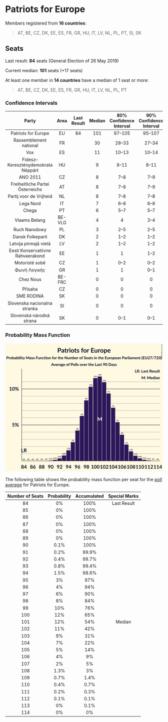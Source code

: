 # Patriots for Europe

Members registered from **16 countries**:

> AT, BE, CZ, DK, EE, ES, FR, GR, HU, IT, LV, NL, PL, PT, SI, SK

## Seats

Last result: **84** seats (General Election of 26 May 2019)

Current median: **101** seats (+17 seats)

At least one member in **14 countries** have a median of 1 seat or more:

> AT, BE, CZ, DK, EE, ES, FR, GR, HU, IT, LV, NL, PL, PT

### Confidence Intervals

| Party | Area | Last Result | Median | 80% Confidence Interval | 90% Confidence Interval | 95% Confidence Interval | 99% Confidence Interval |
|:-----:|:----:|:-----------:|:------:|:-----------------------:|:-----------------------:|:-----------------------:|:-----------------------:|
| Patriots for Europe | EU | 84 | 101 | 97–105 | 95–107 | 94–108 | 92–110 |
| Rassemblement national | FR | | 30 | 28–33 | 27–34 | 26–34 | 24–36 |
| Vox | ES | | 11 | 10–13 | 10–14 | 9–14 | 9–15 |
| Fidesz–Kereszténydemokrata Néppárt | HU | | 9 | 8–11 | 8–11 | 8–12 | 7–12 |
| ANO 2011 | CZ | | 8 | 7–8 | 7–9 | 7–9 | 6–10 |
| Freiheitliche Partei Österreichs | AT | | 8 | 7–8 | 7–9 | 7–9 | 6–9 |
| Partij voor de Vrijheid | NL | | 8 | 7–8 | 7–8 | 7–9 | 7–9 |
| Lega Nord | IT | | 7 | 6–8 | 6–8 | 6–9 | 5–9 |
| Chega | PT | | 6 | 5–7 | 5–7 | 4–7 | 4–7 |
| Vlaams Belang | BE-VLG | | 4 | 4 | 3–4 | 3–4 | 3–5 |
| Ruch Narodowy | PL | | 3 | 2–5 | 2–5 | 2–5 | 2–5 |
| Dansk Folkeparti | DK | | 2 | 1–2 | 1–2 | 1–2 | 1–2 |
| Latvija pirmajā vietā | LV | | 2 | 1–2 | 1–2 | 1–2 | 1–2 |
| Eesti Konservatiivne Rahvaerakond | EE | | 1 | 1 | 1–2 | 1–2 | 1–2 |
| Motoristé sobě | CZ | | 1 | 0–2 | 0–2 | 0–2 | 0–2 |
| Φωνή Λογικής | GR | | 1 | 1 | 0–1 | 0–1 | 0–1 |
| Chez Nous | BE-FRC | | 0 | 0 | 0 | 0 | 0 |
| Přísaha | CZ | | 0 | 0 | 0 | 0 | 0 |
| SME RODINA | SK | | 0 | 0 | 0 | 0 | 0–1 |
| Slovenska nacionalna stranka | SI | | 0 | 0 | 0 | 0 | 0 |
| Slovenská národná strana | SK | | 0 | 0–1 | 0–1 | 0–1 | 0–1 |

### Probability Mass Function

![Graph with seats probability mass function not yet produced](average-2025-10-31-seats-pmf-patriotsforeurope.png "Seats Probability Mass Function")

The following table shows the probability mass function per seat for the [poll average](average-2025-10-31.html) for Patriots for Europe.

| Number of Seats | Probability | Accumulated | Special Marks |
|:---------------:|:-----------:|:-----------:|:-------------:|
| 84 | 0% | 100% | Last Result |
| 85 | 0% | 100% |  |
| 86 | 0% | 100% |  |
| 87 | 0% | 100% |  |
| 88 | 0% | 100% |  |
| 89 | 0% | 100% |  |
| 90 | 0.1% | 100% |  |
| 91 | 0.2% | 99.9% |  |
| 92 | 0.4% | 99.7% |  |
| 93 | 0.8% | 99.4% |  |
| 94 | 1.5% | 98.6% |  |
| 95 | 3% | 97% |  |
| 96 | 4% | 94% |  |
| 97 | 6% | 90% |  |
| 98 | 8% | 84% |  |
| 99 | 10% | 76% |  |
| 100 | 12% | 65% |  |
| 101 | 12% | 54% | Median |
| 102 | 11% | 42% |  |
| 103 | 9% | 31% |  |
| 104 | 7% | 22% |  |
| 105 | 5% | 14% |  |
| 106 | 4% | 9% |  |
| 107 | 2% | 5% |  |
| 108 | 1.3% | 3% |  |
| 109 | 0.7% | 1.4% |  |
| 110 | 0.4% | 0.7% |  |
| 111 | 0.2% | 0.3% |  |
| 112 | 0.1% | 0.1% |  |
| 113 | 0% | 0.1% |  |
| 114 | 0% | 0% |  |


